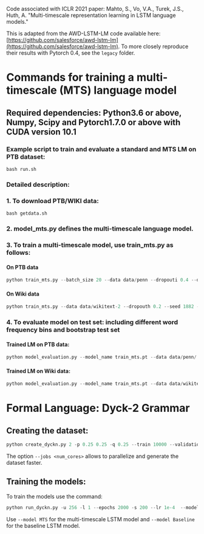 Code associated with ICLR 2021 paper: Mahto, S., Vo, V.A., Turek, J.S., Huth, A. "Multi-timescale representation learning in LSTM language models."

This is adapted from the AWD-LSTM-LM code available here: [https://github.com/salesforce/awd-lstm-lm](https://github.com/salesforce/awd-lstm-lm). To more closely reproduce their results with Pytorch 0.4, see the `legacy` folder.

# Commands for training a multi-timescale (MTS) language model 
## Required dependencies: Python3.6 or above, Numpy, Scipy and Pytorch1.7.0 or above with CUDA version 10.1 

### Example script to train and evaluate a standard and MTS LM on PTB dataset:

```shell
bash run.sh
```

### Detailed description:

### 1. To download PTB/WIKI data:

```shell
bash getdata.sh
```

### 2. model_mts.py defines the multi-timescale language model.

### 3. To train a multi-timescale model, use train_mts.py as follows:

#### On PTB data

```python
python train_mts.py --batch_size 20 --data data/penn --dropouti 0.4 --dropouth 0.25 --seed 141 --epoch 1000 --save train_mts.pt 
```

#### On Wiki data 

```python
python train_mts.py --data data/wikitext-2 --dropouth 0.2 --seed 1882 --epoch 1000 --save train_mts.pt 
```

### 4. To evaluate model on test set: including different word frequency bins and bootstrap test set 

#### Trained LM on PTB data: 
```python
python model_evaluation.py --model_name train_mts.pt --data data/penn/
```

#### Trained LM on Wiki data: 
```python
python model_evaluation.py --model_name train_mts.pt --data data/wikitext-2/
```


# Formal Language: Dyck-2 Grammar
 
## Creating the dataset:

```python
python create_dyckn.py 2 -p 0.25 0.25 -q 0.25 --train 10000 --validation 2000 --test 5000 --max_length 200
```

The option `--jobs <num_cores>` allows to parallelize and generate the dataset faster.  

## Training the models:

To train the models use the command: 
```python
python run_dyckn.py -u 256 -l 1 --epochs 2000 -s 200 --lr 1e-4  --model MTS
```

Use `--model MTS` for the multi-timescale LSTM model and `--model Baseline` for the baseline LSTM model.
